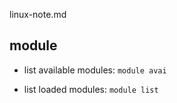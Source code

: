 linux-note.md

## module

+ list available modules: `module avai`

+ list loaded modules: `module list`
